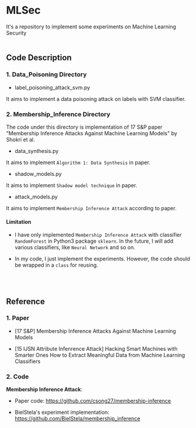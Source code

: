 # MLSec
It's a repository to implement some experiments on Machine Learning Security
<br> </br>

## Code Description

### 1. Data_Poisoning Directory

- label_poisoning_attack_svm.py

It aims to implement a data poisoning attack on labels with SVM classifier.


### 2. Membership_Inference Directory

The code under this directory is implementation of 17 S&P paper "Membership Inference Attacks Against Machine Learning Models" by Shokri et al.

- data_synthesis.py

It aims to implement `Algorithm 1: Data Synthesis` in paper.

- shadow_models.py

It aims to implement `Shadow model technique` in paper.

- attack_models.py

It aims to implement `Membership Inference Attack` according to paper.


#### Limitation

- I have only implemented `Membership Inference Attack` with classifier `RandomForest` in Python3 package `sklearn`. In the future, I will add various classifiers, like `Neural Network` and so on.

- In my code, I just implement the experiments. However, the code should be wrapped in a `class` for reusing. 

<br> </br>

## Reference
### 1. Paper

- [17 S&P] Membership Inference Attacks Against Machine Learning Models

- [15 IJSN Attribute Infenrence Attack] Hacking Smart Machines with Smarter Ones How to Extract Meaningful Data from Machine Learning Classifiers


### 2. Code

**Membership Inference Attack**: 

- Paper code: https://github.com/csong27/membership-inference

- BielStela's experiment implementation: https://github.com/BielStela/membership_inference